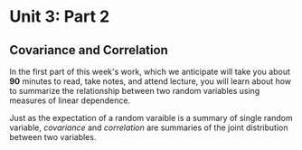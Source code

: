 # Unit 3: Part 2

## Covariance and Correlation

In the first part of this week's work, which we anticipate will take you about **90** minutes to read, take notes, and attend lecture, you will learn about how to summarize the relationship between two random variables using measures of linear dependence. 

Just as the expectation of a random varaible is a summary of single random variable, *covariance* and *correlation* are summaries of the joint distribution between two variables.  
